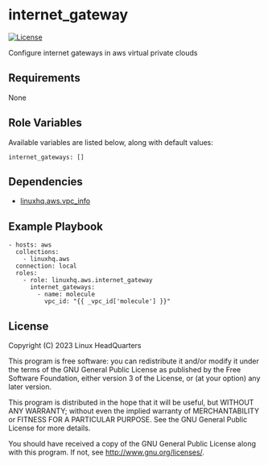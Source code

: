 # internet\_gateway

[![License](https://img.shields.io/badge/license-GPLv3-lightgreen)](https://www.gnu.org/licenses/gpl-3.0.en.html#license-text)

Configure internet gateways in aws virtual private clouds

## Requirements

None

## Role Variables

Available variables are listed below, along with default values:

    internet_gateways: []

## Dependencies

* [linuxhq.aws.vpc_info](https://github.com/linuxhq/ansible-collection-aws/tree/main/roles/vpc_info)

## Example Playbook

    - hosts: aws
      collections:
        - linuxhq.aws
      connection: local
      roles:
        - role: linuxhq.aws.internet_gateway
          internet_gateways:
            - name: molecule
              vpc_id: "{{ _vpc_id['molecule'] }}"

## License

Copyright (C) 2023 Linux HeadQuarters

This program is free software: you can redistribute it and/or modify
it under the terms of the GNU General Public License as published by
the Free Software Foundation, either version 3 of the License, or
(at your option) any later version.

This program is distributed in the hope that it will be useful,
but WITHOUT ANY WARRANTY; without even the implied warranty of
MERCHANTABILITY or FITNESS FOR A PARTICULAR PURPOSE. See the
GNU General Public License for more details.

You should have received a copy of the GNU General Public License
along with this program. If not, see <http://www.gnu.org/licenses/>.
